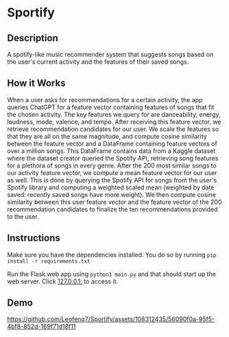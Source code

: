 # Sportify

## Description

A spotify-like music recommender system that suggests songs based on the user's current activity and the features of their saved songs.

## How it Works

When a user asks for recommendations for a certain activity, the app queries ChatGPT for a feature vector containing features of songs that fit the chosen activity. The key features we query for are danceability, energy, loudness, mode, valence, and tempo. After receiving this feature vector, we retrieve recommendation candidates for our user. We scale the features so that they are all on the same magnitude, and compute cosine similarity between the feature vector and a DataFrame containing feature vectors of over a million songs. This DataFrame contains data from a Kaggle dataset where the dataset creator queried the Spotify API, retrieving song features for a plethora of songs in every genre. After the 200 most similar songs to our activity feature vector, we compute a mean feature vector for our user as well. This is done by querying the Spotify API for songs from the user's Spotify library and computing a weighted scaled mean (weighted by date saved: recently saved songs have more weight). We then compute cosine similarity between this user feature vector and the feature vector of the 200 recommendation candidates to finalize the ten recommendations provided to the user. 

## Instructions

Make sure you have the dependencies installed. You do so by running `pip install -r requirements.txt`

Run the Flask web app using `python3 main.py` and that should start up the web server. Click [127.0.0.1:](http://127.0.0.1:5000) to access it.

## Demo

https://github.com/Leofeng7/Sportify/assets/108312435/56090f0a-95f5-4bf8-852d-169f71d18f11





